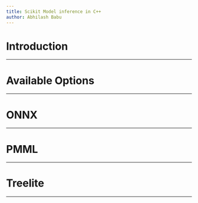 ```yaml
---
title: Scikit Model inference in C++
author: Abhilash Babu
---
```


# Introduction 


---

# Available Options

---

# ONNX

---

# PMML

---

# Treelite

---
